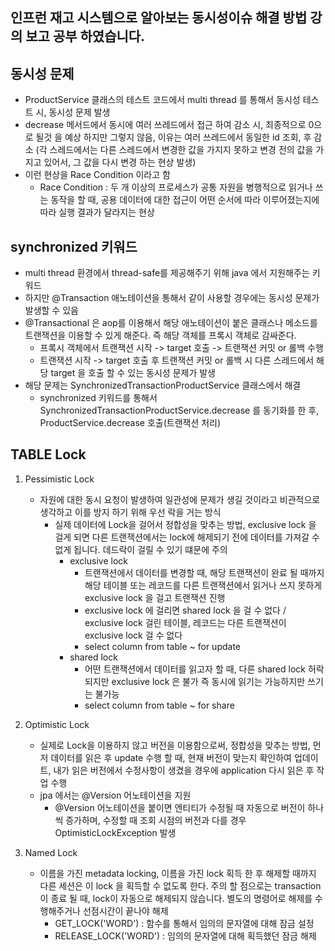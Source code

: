 ## 인프런 재고 시스템으로 알아보는 동시성이슈 해결 방법 강의 보고 공부 하였습니다.
## 동시성 문제
-  ProductService 클래스의 테스트 코드에서 multi thread 를 통해서 동시성 테스트 시, 동시성 문제 발생
- decrease 메서드에서 동시에 여러 쓰레드에서 접근 하여 감소 시, 최종적으로 0으로 될것 을 예상 하지만 그렇지 않음, 이유는 여러 쓰레드에서 동일한 id 조회, 후 감소 (각 스레드에서는 다른 스레드에서 변경한 값을 가지지 못하고 변경 전의 값을 가지고 있어서, 그 값을 다시 변경 하는 현상 발생)
- 이런 현상을 Race Condition 이라고 함
  - Race Condition : 두 개 이상의 프로세스가 공통 자원을 병행적으로 읽거나 쓰는 동작을 할 때, 공용 데이터에 대한 접근이 어떤 순서에 따라 이루어졌는지에 따라 실행 결과가 달라지는 현상

## synchronized 키워드
-  multi thread 환경에서 thread-safe를 제공해주기 위해 java 에서 지원해주는 키워드 
- 하지만 @Transaction 애노테이션을 통해서 같이 사용할 경우에는 동시성 문제가 발생할 수 있음
- @Transactional 은 aop를 이용해서 해당 애노테이션이 붙은 클래스나 메소드를 트랜잭션을 이용할 수 있게 해준다. 즉 해당 객체를 프록시 객체로 감싸준다.
  - 프록시 객체에서 트랜잭션 시작 -> target 호출 -> 트랜잭션 커밋 or 롤백 수행
  - 트랜잭션 시작 -> target 호출 후 트랜잭션 커밋 or 롤백 시 다른 스레드에서 해당 target 을 호출 할 수 있는 동시성 문제가 발생
- 해당 문제는 SynchronizedTransactionProductService 클래스에서 해결
  - synchronized 키워드를 통해서 SynchronizedTransactionProductService.decrease 를 동기화를 한 후, ProductService.decrease 호출(트랜잭션 처리)

## TABLE Lock
1. Pessimistic Lock
   - 자원에 대한 동시 요청이 발생하여 일관성에 문제가 생길 것이라고 비관적으로 생각하고 이를 방지 하기 위해 우선 락을 거는 방식
     - 실제 데이터에 Lock을 걸어서 정합성을 맞추는 방법, exclusive lock 을 걸게 되면 다른 트랜잭션에서는 lock에 해제되기 전에 데이터를 가져갈 수 없게 됩니다. 데드락이 걸릴 수 있기 떄문에 주의
       * exclusive lock
          * 트랜잭션에서 데이터를 변경할 때, 해당 트랜잭션이 완료 될 때까지 해당 테이블 또는 레코드를 다른 트랜잭션에서 읽거나 쓰지 못하게 exclusive lock 을 걸고 트랜잭션 진행
          * exclusive lock 에 걸리면 shared lock 을 걸 수 없다 / exclusive lock 걸린 테이블, 레코드는 다른 트랜잭션이 exclusive lock 걸 수 없다
          * select column from table ~ for update
       * shared lock
          * 어떤 트랜잭션에서 데이터를 읽고자 할 때, 다른 shared lock 허락되지만 exclusive lock 은 불가 즉 동시에 읽기는 가능하지만 쓰기는 불가능
          * select column from table ~ for share
      
2. Optimistic Lock
   - 실제로 Lock을 이용하지 않고 버전을 이용함으로써, 정합성을 맞추는 방법, 먼저 데이터를 읽은 후 update 수행 할 때, 현재 버전이 맞는지 확인하여 업데이트, 내가 읽은 버전에서 수정사항이 생겼을 경우에 application 다시 읽은 후 작업 수행
   - jpa 에서는 @Version 어노테이션을 지원
      - @Version 어노테이션을 붙이면 엔티티가 수정될 때 자동으로 버전이 하나씩 증가하며, 수정할 때 조회 시점의 버전과 다를 경우 OptimisticLockException 발생

3. Named Lock
   - 이름을 가진 metadata locking, 이름을 가진 lock 획득 한 후 해제할 때까지 다른 세션은 이 lock 을 획득할 수 없도록 한다. 주의 할 점으로는 transaction 이 종료 될 때, lock이 자동으로 해제되지 않습니다. 별도의 명령어로 해제를 수행해주거나 선점시간이 끝나야 해제
      - GET_LOCK('WORD') : 함수를 통해서 임의의 문자열에 대해 잠금 설정
      - RELEASE_LOCK('WORD') : 임의의 문자열에 대해 획득했던 잠금 해제